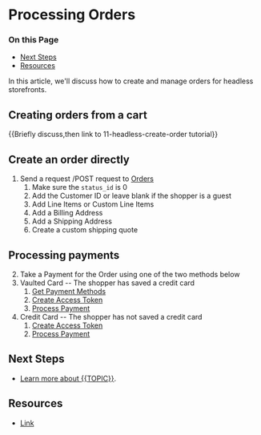 # Processing Orders

<div class="otp" id="no-index">

### On this Page	
- [Next Steps](#next-steps)
- [Resources](#resources)

</div>

In this article, we'll discuss how to create and manage orders for headless storefronts.

## Creating orders from a cart

{{Briefly discuss,then link to 11-headless-create-order tutorial}}


## Create an order directly

1.  Send a request /POST request to [Orders](/api-reference/orders/orders-api/orders/createanorder)
	1. Make sure the `status_id` is 0
	2.  Add the Customer ID or leave blank if the shopper is a guest
	3. Add Line Items or Custom Line Items
	4. Add a Billing Address
	5. Add a Shipping Address
	6. Create a custom shipping quote

## Processing payments

2.  Take a Payment for the Order using one of the two methods below
3.  Vaulted Card -- The shopper has saved a credit card
	1. [Get Payment Methods](/api-reference/payments/payments-create-payment-token-api/payment-methods/paymentsmethodsget)
	2.  [Create Access Token](/api-reference/payments/payments-create-payment-token-api/payment-access-token/paymentsaccesstokenspost)
	3.  [Process Payment](/api-reference/payments/payments-process-payments/payment/paymentspost)
4.  Credit Card -- The shopper has not saved a credit card
	1. [Create Access Token](/api-reference/payments/payments-create-payment-token-api/payment-access-token/paymentsaccesstokenspost)
	2. [Process Payment](/api-reference/payments/payments-process-payments/payment/paymentspost)

## Next Steps

* [Learn more about {{TOPIC}}]().

## Resources
* [Link]() 